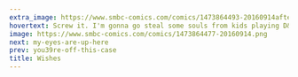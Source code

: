 ```yaml
---
extra_image: https://www.smbc-comics.com/comics/1473864493-20160914after.png
hovertext: Screw it. I'm gonna go steal some souls from kids playing D&D.
image: https://www.smbc-comics.com/comics/1473864477-20160914.png
next: my-eyes-are-up-here
prev: you39re-off-this-case
title: Wishes
---
```

